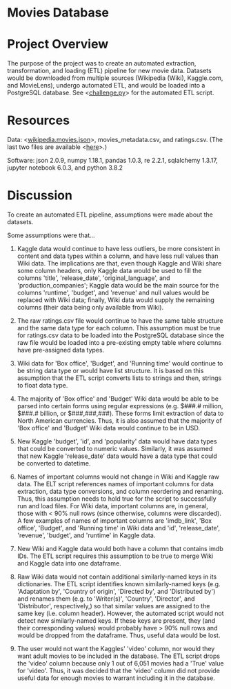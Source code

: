 # Movies Database

# Project Overview
The purpose of the project was to create an automated extraction, transformation, and loading (ETL) pipeline for new movie data. Datasets would be downloaded from multiple sources (Wikipedia (Wiki), Kaggle.com, and MovieLens), undergo automated ETL, and would be loaded into a PostgreSQL database. See <[challenge.py](challenge.py)> for the automated ETL script. 

# Resources
Data: <[wikipedia.movies.json](Data/wikipedia.movies.json)>, movies_metadata.csv, and ratings.csv. (The last two files are available <[here](https://www.kaggle.com/rounakbanik/the-movies-dataset/download)>.)

Software: json 2.0.9, numpy 1.18.1, pandas 1.0.3, re 2.2.1, sqlalchemy 1.3.17, jupyter notebook 6.0.3, and python 3.8.2

# Discussion
To create an automated ETL pipeline, assumptions were made about the datasets.

Some assumptions were that...

1) Kaggle data would continue to have less outliers, be more consistent in content and data types within a column, and have less null values than Wiki data. The implications are that, even though Kaggle and Wiki share some column headers, only Kaggle data would be used to fill the columns 'title', 'release_date', 'original_language', and 'production_companies'; Kaggle data would be the main source for the columns 'runtime', 'budget', and 'revenue' and null values would be replaced with Wiki data; finally, Wiki data would supply the remaining columns (their data being only available from Wiki).

2) The raw ratings.csv file would continue to have the same table structure and the same data type for each column. This assumption must be true for ratings.csv data to be loaded into the PostgreSQL database since the raw file would be loaded into a pre-existing empty table where columns have pre-assigned data types. 

3) Wiki data for 'Box office', 'Budget', and 'Running time' would continue to be string data type or would have list structure. It is based on this assumption that the ETL script converts lists to strings and then, strings to float data type.

4) The majority of 'Box office' and 'Budget' Wiki data would be able to be parsed into certain forms using regular expressions (e.g. $###.# million, $###.# billion, or $###,###,###). These forms limit extraction of data to North American currencies. Thus, it is also assumed that the majority of 'Box office' and 'Budget' Wiki data would continue to be in USD. 

5) New Kaggle 'budget', 'id', and 'popularity' data would have data types that could be converted to numeric values. Similarly, it was assumed that new Kaggle 'release_date' data would have a data type that could be converted to datetime. 

6) Names of important columns would not change in Wiki and Kaggle raw data. The ELT script references names of important columns for data extraction, data type conversions, and column reordering and renaming. Thus, this assumption needs to hold true for the script to successfully run and load files. For Wiki data, important columns are, in general, those with < 90% null rows (since otherwise, columns were discarded). A few examples of names of important columns are 'imdb_link', 'Box office', 'Budget', and 'Running time' in Wiki data and 'id', 'release_date', 'revenue', 'budget', and 'runtime' in Kaggle data. 

7) New Wiki and Kaggle data would both have a column that contains imdb IDs. The ETL script requires this assumption to be true to merge Wiki and Kaggle data into one dataframe. 

8) Raw Wiki data would not contain additional similarly-named keys in its dictionaries. The ETL script identifies known similarly-named keys (e.g. 'Adaptation by', 'Country of origin', 'Directed by', and 'Distributed by') and renames them (e.g. to 'Writer(s)', 'Country', 'Director', and 'Distributor', respectively,) so that similar values are assigned to the same key (i.e. column header). However, the automated script would not detect new similarly-named keys. If these keys are present, they (and their corresponding values) would probably have > 90% null rows and would be dropped from the dataframe. Thus, useful data would be lost. 

9) The user would not want the Kaggles' 'video' column, nor would they want adult movies to be included in the database. The ETL script drops the 'video' column because only 1 out of 6,051 movies had a 'True' value for 'video'. Thus, it was decided that the 'video' column did not provide useful data for enough movies to warrant including it in the database. 